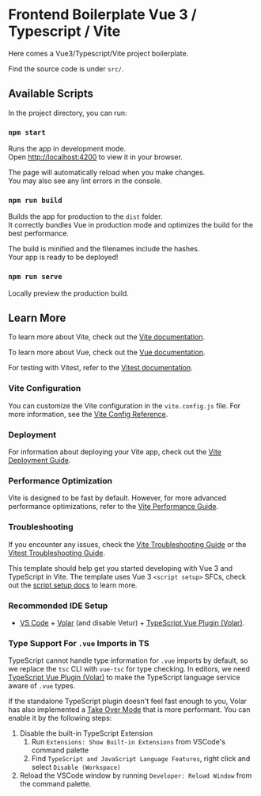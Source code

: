 # Frontend Boilerplate Vue 3 / Typescript / Vite

Here comes a Vue3/Typescript/Vite project boilerplate.

Find the source code is under `src/`.

## Available Scripts

In the project directory, you can run:

### `npm start`

Runs the app in development mode.\
Open [http://localhost:4200](http://localhost:4200) to view it in your browser.

The page will automatically reload when you make changes.\
You may also see any lint errors in the console.

### `npm run build`

Builds the app for production to the `dist` folder.\
It correctly bundles Vue in production mode and optimizes the build for the best performance.

The build is minified and the filenames include the hashes.\
Your app is ready to be deployed!

### `npm run serve`

Locally preview the production build.

## Learn More

To learn more about Vite, check out the [Vite documentation](https://vitejs.dev/).

To learn more about Vue, check out the [Vue documentation](https://vuejs.org/).

For testing with Vitest, refer to the [Vitest documentation](https://vitest.dev/guide/).

### Vite Configuration

You can customize the Vite configuration in the `vite.config.js` file. For more information, see the [Vite Config Reference](https://vitejs.dev/config/).

### Deployment

For information about deploying your Vite app, check out the [Vite Deployment Guide](https://vitejs.dev/guide/static-deploy.html).

### Performance Optimization

Vite is designed to be fast by default. However, for more advanced performance optimizations, refer to the [Vite Performance Guide](https://vitejs.dev/guide/performance.html).

### Troubleshooting

If you encounter any issues, check the [Vite Troubleshooting Guide](https://vitejs.dev/guide/troubleshooting.html) or the [Vitest Troubleshooting Guide](https://vitest.dev/guide/debugging.html).

This template should help get you started developing with Vue 3 and TypeScript in Vite. The template uses Vue 3 `<script setup>` SFCs, check out the [script setup docs](https://v3.vuejs.org/api/sfc-script-setup.html#sfc-script-setup) to learn more.

### Recommended IDE Setup

- [VS Code](https://code.visualstudio.com/) + [Volar](https://marketplace.visualstudio.com/items?itemName=Vue.volar) (and disable Vetur) + [TypeScript Vue Plugin (Volar)](https://marketplace.visualstudio.com/items?itemName=Vue.vscode-typescript-vue-plugin).

### Type Support For `.vue` Imports in TS

TypeScript cannot handle type information for `.vue` imports by default, so we replace the `tsc` CLI with `vue-tsc` for type checking. In editors, we need [TypeScript Vue Plugin (Volar)](https://marketplace.visualstudio.com/items?itemName=Vue.vscode-typescript-vue-plugin) to make the TypeScript language service aware of `.vue` types.

If the standalone TypeScript plugin doesn't feel fast enough to you, Volar has also implemented a [Take Over Mode](https://github.com/johnsoncodehk/volar/discussions/471#discussioncomment-1361669) that is more performant. You can enable it by the following steps:

1. Disable the built-in TypeScript Extension
   1. Run `Extensions: Show Built-in Extensions` from VSCode's command palette
   2. Find `TypeScript and JavaScript Language Features`, right click and select `Disable (Workspace)`
2. Reload the VSCode window by running `Developer: Reload Window` from the command palette.
